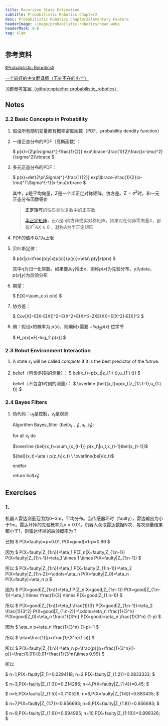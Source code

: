```yaml
---
title: Recursive State Estimation
subtitle: Probabilistic Robotics Chapter2
desc: Probabilistic Robotics Chapter2Elementary Feature
headerImage: /image/probabilstic-robotics/head.webp
headerMask: 0.6
tag: slam
---
```


## 参考资料
[《Probabilistic Robotics》](https://gaoyichao.com/Xiaotu//resource/refs/PR.MIT.en.pdf)

[一个较好的中文翻译版（无处不在的小土）](https://gaoyichao.com/Xiaotu/?book=probabilistic_robotics&title=index)

[习题参考答案（github:pptacher probabilistic_robotics）](https://github.com/pptacher/probabilistic_robotics)

## Notes

### 2.2 Basic Concepts in Probability

1. 假设所有随机变量都有概率密度函数（PDF，probability dendity function）

2. 一维正态分布的PDF（高斯函数）：

    $
    p(x)=(2\pi\sigma)^{-\frac{1}{2}} exp\lbrace-\frac{1}{2}\frac{(x-\mu)^2}{\sigma^2}\rbrace
    $

3. 多元正态分布的PDF：

    $
    p(x)=det(2\pi\Sigma)^{-\frac{1}{2}} exp\lbrace-\frac{1}{2}(x-\mu)^T\Sigma^{-1}(x-\mu)\rbrace
    $

    其中，$\mu$是平均向量，$\Sigma$是一个半正定对称矩阵，协方差。$\Sigma=\sigma^2$时，和一元正态分布函数等价
    > [正定矩阵](https://baike.baidu.com/item/%E6%AD%A3%E5%AE%9A%E7%9F%A9%E9%98%B5/11030459)的性质类似复数中的正实数
    >
    >[半正定矩阵](https://baike.baidu.com/item/%E5%8D%8A%E6%AD%A3%E5%AE%9A%E7%9F%A9%E9%98%B5/2152711)，设A是n阶方阵或实对称矩阵，如果对任何非零向量X，都有$X^TAX\geq0$ ，就称A为半正定矩阵

4. PDF的值不以1为上限

5. 贝叶斯定律：

    $
    p(x|y)=\frac{p(y|x)p(x)}{p(y)}=\eta\ p(y|x)p(x)
    $

    其中$\eta$为归一化常数。如果要从y推出x，则称$p(x)$为先验分布，y为data，$p(x\|y)$为后验分布

6. 期望：

    $
    E[X]=\sum_x x\ p(x)
    $

7. 协方差：

    $
    Cov[X]=E[X-E[X]]^2=E(X^2+E(X)^2-2XE(X))=E[X^2]-E[X]^2
    $

8. 熵：假设x的概率为 $p(x)$，则编码x需要 $-log_2 p(x)$ 位字节

    $
    H_p(x)=E[-log_2 p(x)]
    $

### 2.3 Robot Environment Interaction

1. A state $x_t$ will be called $complete$ if it is the best predictor of the futrue.

2. belief（包含t时刻的测量）：
    $
    bel(x_t)=p(x_t|z_{1:\ t},u_{1:\ t})
    $

    belief（不包含t时刻的测量）：
    $
    \overline {bel}(x_t)=p(x_t|z_{1:\ t-1},u_{1:\ t})
    $

### 2.4 Bayes Filters

1. 伪代码：$u_t$是控制，$z_t$是观测

    Algorithm Bayes_filter $(bel(x_{t-1}),u_t,z_t)$:

    for all $x_t$ do

    $\overline {bel}(x_t)=\sum_{x_{t-1}} p(x_t\|u_t,x_{t-1})bel(x_{t-1})$

    ${bel}(x_t)=\eta \  p(z_t\|x_t) \  \overline{bel}(x_t)$

    endfor

    return $bel(x_t)$

## Exercises

### 1.
机器人雷达测量范围为0~3m，平均分布。当传感器坏时（faulty），雷达输出为小于1m。雷达坏掉的先验概率为$p=0.01$。机器人获取雷达数据N次，每次测量结果都小于1，则雷达坏掉的后验概率为？

已知
$
P(X=faulty)=p=0.01, P(X=good)=1-p=0.99
$

因为
$
P(X=faulty|Z_{1:n})=\eta_1 P(Z_n|X=faulty,Z_{1:n-1}) P(X=faulty|Z_{1:n-1})=\eta_1 \times 1 \times P(X=faulty|Z_{1:n-1})
$

所以
$
P(X=faulty|Z_{1:n})=\eta_1 P(X=faulty|Z_{1:n-1})=\eta_2 P(X=faulty|Z_{1:n-2})=\cdots=\eta_n P(X=faulty|Z_0)=\eta_n P(X=faulty)=\eta_n p
$

因为
$
P(X=good|Z_{1:n})=\eta_1 P(Z_n|X=good,Z_{1:n-1}) P(X=good|Z_{1:n-1})=\eta_1 \times \frac{1}{3} \times P(X=good|Z_{1:n-1})
$

所以
$
P(X=good|Z_{1:n})=\eta_1 \frac{1}{3} P(X=good|Z_{1:n-1})=\eta_2 \frac{1}{3^2} P(X=good|Z_{1:n-2})=\cdots=\eta_n \frac{1}{3^n} P(X=good|Z_0)=\eta_n \frac{1}{3^n} P(X=good)=\eta_n \frac{1}{3^n} (1-p)
$

因为
$
\eta_n p+\eta_n \frac{1}{3^n} (1-p)=1
$

所以
$
\eta=\frac{1}{p+\frac{1}{3^n}(1-p)}
$

所以
$
P(X=faulty|Z_{1:n})=\eta_n p=\frac{p}{p+\frac{1}{3^n}(1-p)}=\frac{0.01}{0.01+\frac{1}{3^n}\times 0.99}
$

所以

$
n=1,P(X=faulty|Z_1)=0.0294118;
n=2,P(X=faulty|Z_{1:2})=0.0833333;
$

$
n=3,P(X=faulty|Z_{1:3})=0.214286;
n=4,P(X=faulty|Z_{1:4})=0.45;
$

$
n=5,P(X=faulty|Z_{1:5})=0.710526;
n=6,P(X=faulty|Z_{1:6})=0.880435;
$

$
n=7,P(X=faulty|Z_{1:7})=0.956693;
n=8,P(X=faulty|Z_{1:8})=0.956693;
$

$
n=9,P(X=faulty|Z_{1:9})=0.994995;
n=10,P(X=faulty|Z_{1:10})=0.998326;
$



